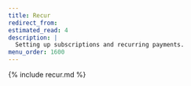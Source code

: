 ```yaml
---
title: Recur
redirect_from:
estimated_read: 4
description: |
  Setting up subscriptions and recurring payments.
menu_order: 1600
---
```


{% include recur.md %}
